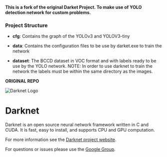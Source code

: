 **This is a fork of the original Darket Project. To make use of YOLO detection network for custom problems.**

### Project Structure
- **cfg**: Contains the graph of the YOLOv3 and YOLOV3-tiny 

- **data**: Contains the configuration files to be use by darket.exe to train the network

- **dataset**: The BCCD dataset in VOC format and with labels ready to be use by the YOLO network. NOTE: In order to use darknet to train the network the labels must be within the same directory as the images.

************************************************ORIGINAL REPO************************************************

![Darknet Logo](http://pjreddie.com/media/files/darknet-black-small.png)

# Darknet #
Darknet is an open source neural network framework written in C and CUDA. It is fast, easy to install, and supports CPU and GPU computation.

For more information see the [Darknet project website](http://pjreddie.com/darknet).

For questions or issues please use the [Google Group](https://groups.google.com/forum/#!forum/darknet).
